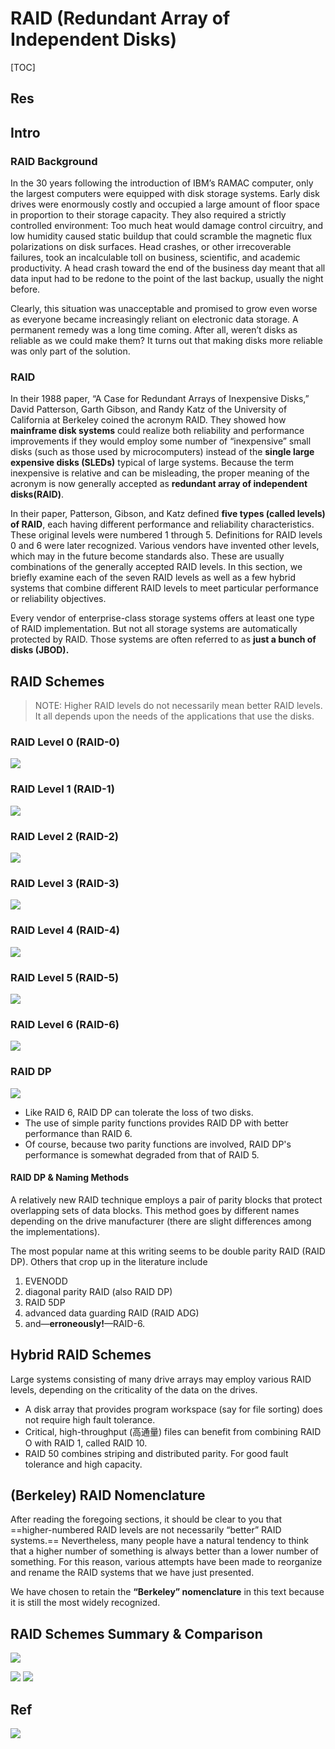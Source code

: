 # RAID (Redundant Array of Independent Disks)

[TOC]



## Res


## Intro
### RAID Background
In the 30 years following the introduction of IBM’s RAMAC computer, only the largest computers were equipped with disk storage systems. Early disk drives were enormously costly and occupied a large amount of floor space in proportion to their storage capacity. They also required a strictly controlled environment: Too much heat would damage control circuitry, and low humidity caused static buildup that could scramble the magnetic flux polarizations on disk surfaces. Head crashes, or other irrecoverable failures, took an incalculable toll on business, scientific, and academic productivity. A head crash toward the end of the business day meant that all data input had to be redone to the point of the last backup, usually the night before.

Clearly, this situation was unacceptable and promised to grow even worse as everyone became increasingly reliant on electronic data storage. A permanent remedy was a long time coming. After all, weren’t disks as reliable as we could make them? It turns out that making disks more reliable was only part of the solution.


### RAID
In their 1988 paper, “A Case for Redundant Arrays of Inexpensive Disks,” David Patterson, Garth Gibson, and Randy Katz of the University of California at Berkeley coined the acronym RAID. They showed how **mainframe disk systems** could realize both reliability and performance improvements if they would employ some number of “inexpensive” small disks (such as those used by microcomputers) instead of the **single large expensive disks (SLEDs)** typical of large systems. Because the term inexpensive is relative and can be misleading, the proper meaning of the acronym is now generally accepted as **redundant array of independent disks(RAID)**.

In their paper, Patterson, Gibson, and Katz defined **five types (called levels) of RAID**, each having different performance and reliability characteristics. These original levels were numbered 1 through 5. Definitions for RAID levels 0 and 6 were later recognized. Various vendors have invented other levels, which may in the future become standards also. These are usually combinations of the generally accepted RAID levels. In this section, we briefly examine each of the seven RAID levels as well as a few hybrid systems that combine different RAID levels to meet particular performance or reliability objectives.

Every vendor of enterprise-class storage systems offers at least one type of RAID implementation. But not all storage systems are automatically protected by RAID. Those systems are often referred to as **just a bunch of disks (JBOD).**



## RAID Schemes
> NOTE: Higher RAID levels do not necessarily mean better RAID levels. It all depends upon the needs of the applications that use the disks.

### RAID Level 0 (RAID-0)
![](../../../../../../../../Assets/Pics/Screenshot%202023-06-24%20at%207.31.05%20PM.png)


### RAID Level 1 (RAID-1)
![](../../../../../../../../Assets/Pics/Screenshot%202023-06-24%20at%207.32.22%20PM.png)


### RAID Level 2 (RAID-2)
![](../../../../../../../../Assets/Pics/Screenshot%202023-06-24%20at%207.33.07%20PM.png)


### RAID Level 3 (RAID-3)
![](../../../../../../../../Assets/Pics/Screenshot%202023-06-24%20at%207.34.14%20PM.png)


### RAID Level 4 (RAID-4)
![](../../../../../../../../Assets/Pics/Screenshot%202023-06-24%20at%207.34.56%20PM.png)


### RAID Level 5 (RAID-5)
![](../../../../../../../../Assets/Pics/Screenshot%202023-06-24%20at%207.35.07%20PM.png)


### RAID Level 6 (RAID-6)
![](../../../../../../../../Assets/Pics/Screenshot%202023-06-24%20at%207.35.20%20PM.png)


### RAID DP
![](../../../../../../../../Assets/Pics/Screenshot%202023-06-24%20at%207.35.30%20PM.png)

- ﻿﻿Like RAID 6, RAID DP can tolerate the loss of two disks.
- ﻿﻿The use of simple parity functions provides RAID DP with better performance than RAID 6.
- Of course, because two parity functions are involved, RAID DP's performance is somewhat degraded from that of RAID 5.


#### RAID DP & Naming Methods
A relatively new RAID technique employs a pair of parity blocks that protect overlapping sets of data blocks. This method goes by different names depending on the drive manufacturer (there are slight differences among the implementations). 

The most popular name at this writing seems to be double parity RAID (RAID DP). Others that crop up in the literature include 
1. EVENODD
2. diagonal parity RAID (also RAID DP)
3. RAID 5DP
4. advanced data guarding RAID (RAID ADG)
5. and—**erroneously!**—RAID-6.



## Hybrid RAID Schemes
Large systems consisting of many drive arrays may employ various RAID levels, depending on the criticality of the data on the drives.
- ﻿﻿A disk array that provides program workspace (say for file sorting) does not require high fault tolerance.
- ﻿﻿Critical, high-throughput (高通量) files can benefit from combining RAID O with RAID 1, called RAID 10.
- ﻿﻿RAID 50 combines striping and distributed parity. For good fault tolerance and high capacity.



## (Berkeley) RAID Nomenclature
After reading the foregoing sections, it should be clear to you that ==higher-numbered RAID levels are not necessarily “better” RAID systems.== Nevertheless, many people have a natural tendency to think that a higher number of something is always better than a lower number of something. For this reason, various attempts have been made to reorganize and rename the RAID systems that we have just presented.

We have chosen to retain the **“Berkeley” nomenclature** in this text because it is still the most widely recognized.



## RAID Schemes Summary & Comparison
![](../../../../../../../../Assets/Pics/Screenshot%202023-05-16%20at%203.10.11%20PM.png)


![](../../../../../../../../Assets/Pics/Screenshot%202023-05-16%20at%204.10.40%20PM.png)
![](../../../../../../../../Assets/Pics/Screenshot%202023-05-16%20at%204.10.51%20PM.png)


## Ref
[RAID 0 (disk striping) | TechTarget]: https://www.techtarget.com/searchstorage/definition/RAID-0-disk-striping

[RAID Types and Comparisons]: https://community.appdynamics.com/t5/Knowledge-Base/RAID-Types-and-Comparison/ta-p/28828

[👍 RAID2 与汉明码]: http://www.dostor.com/p/1569.html

![](http://www.dostor.com/STOR_IMAGES/2005-12-13/5212.jpg)

[👍 RAID 介绍]: https://yanhang.me/post/2015-01-25-raid/